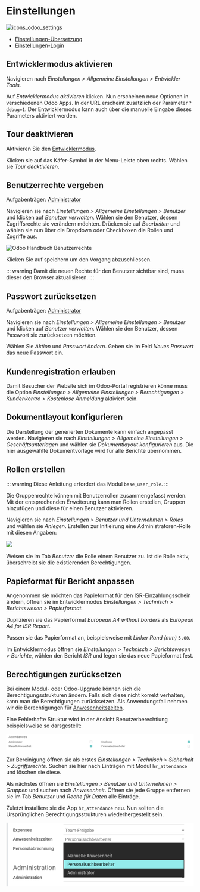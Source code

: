 # Einstellungen
![icons_odoo_settings](assets/icons_odoo_settings.png)

* [Einstellungen-Übersetzung](Einstellungen-%C3%9Cbersetzung.md)
* [Einstellungen-Login](Einstellungen-Login.md)

## Entwicklermodus aktivieren

Navigieren nach *Einstellungen > Allgemeine Einstellungen > Entwickler Tools*.

Auf *Entwicklermodus aktivieren* klicken. Nun erscheinen neue Optionen in verschiedenen Odoo Apps. In der URL erscheint zusätzlich der Parameter `?debug=1`. Der Entwicklermodus kann auch über die manuelle Eingabe dieses Parameters aktiviert werden.

## Tour deaktivieren

Aktivieren Sie den [Entwicklermodus](Einstellungen.md#Entwicklermodus%20aktivieren).

Klicken sie auf das Käfer-Symbol in der Menu-Leiste oben rechts. Wählen sie *Tour deaktivieren*.

## Benutzerrechte vergeben
Aufgabenträger: [Administrator](Rollen.md#Administrator)

Navigieren sie nach *Einstellungen > Allgemeine Einstellungen > Benutzer* und klicken auf *Benutzer verwalten*. Wählen sie den Benutzer, dessen Zugriffsrechte sie verändern möchten. Drücken sie auf *Bearbeiten* und wählen sie nun über die Dropdown oder Checkboxen die Rollen und Zugriffe aus.

![Odoo Handbuch Benutzerrechte](assets/Einstellungen%20Handbuch%20Benutzerrechte.png)

Klicken Sie auf speichern um den Vorgang abzuschliessen.

::: warning
Damit die neuen Rechte für den Benutzer sichtbar sind, muss dieser den Browser aktualisieren.
:::

## Passwort zurücksetzen
Aufgabenträger: [Administrator](Rollen.md#Administrator)

Navigieren sie nach *Einstellungen > Allgemeine Einstellungen > Benutzer* und klicken auf *Benutzer verwalten*. Wählen sie den Benutzer, dessen Passwort sie zurücksetzen möchten.
 
Wählen Sie *Aktion* und *Passwort ändern*. Geben sie im Feld *Neues Passwort* das neue Passwort ein.

## Kundenregistration erlauben

Damit Besucher der Website sich im Odoo-Portal registrieren könne muss die Option *Einstellungen > Allgemeine Einstellungen > Berechtigungen > Kundenkontro > Kostenlose Anmeldung* aktiviert sein.

## Dokumentlayout konfigurieren

Die Darstellung der generierten Dokumente kann einfach angepasst werden. Navigieren sie nach *Einstellungen > Allgemeine Einstellungen > Geschäftsunterlagen* und wählen sie *Dokumentlayout konfigurieren* aus. Die hier ausgewählte Dokumentvorlage wird für alle Berichte übernommen.

## Rollen erstellen

::: warning
Diese Anleitung erfordert das Modul `base_user_role`.
:::

Die Gruppenrechte können mit Benutzerrollen zusammengefasst werden. Mit der entsprechenden Erweiterung kann man Rollen erstellen, Gruppen hinzufügen und diese für einen Benutzer aktivieren.

Navigieren sie nach *Einstellungen > Benutzer und Unternehmen > Roles* und wählen sie *Anlegen*. Erstellen zur Initieirung eine Administratoren-Rolle mit diesen Angaben:

![](assets/Odoo%20Einstellungen%20Benutzerrolle%20Administrator.png)

Weisen sie im Tab *Benutzer* die Rolle einem Benutzer zu. Ist die Rolle aktiv, überschreibt sie die existierenden Berechtigungen.

## Papieformat für Bericht anpassen

Angenommen sie möchten das Papieformat für den ISR-Einzahlungsschein ändern, öffnen sie im Entwicklermodus *Einstellungen > Technisch > Berichtswesen > Papierformat.*

Duplizieren sie das Papierformat *European A4 without borders* als *European A4 for ISR Report*.

Passen sie das Papierformat an, beispielsweise mit *Linker Rand (mm)* `5.00`.

Im Entwicklermodus öffnen sie *Einstellungen > Technisch > Berichtswesen > Berichte*, wählen den Bericht *ISR* und legen sie das neue Papieformat fest.

## Berechtigungen zurücksetzen

Bei einem Modul- oder Odoo-Upgrade können sich die Berechtigungsstrukturen ändern. Falls sich diese nicht korrekt verhalten, kann man die Berechtigungen zurücksetzen. Als Anwendungsfall nehmen wir die Berechtigungen für [Anwesenheitszeiten](Anwesenheitszeiten.md).

Eine Fehlerhafte Struktur wird in der Ansicht Benutzerberechtiung beispielsweise so darsgestellt:

![](assets/Einstellungen%20fehlerhafte%20Berechtigungsstruktur.png)

Zur Bereinigung öffnen sie als erstes *Einstellungen > Technisch > Sicherheit > Zugriffsrechte*. Suchen sie hier nach Einträgen mit Modul `hr_attendance` und löschen sie diese.

Als nächstes öffnen sie *Einstellungen > Benutzer und Unternehmen > Gruppen* und  suchen nach *Anwesenheit*. Öffnen sie jede Gruppe  entfernen sie im Tab *Benutzer* und *Reche für Daten* alle Einträge.

Zuletzt installiere sie die App `hr_attendance` neu. Nun sollten die Ursprünglichen Berechtigungsstrukturen wiederhergestellt sein.

![](assets/Einstellungen%20Berechtigungen%20korrigiert.png)
